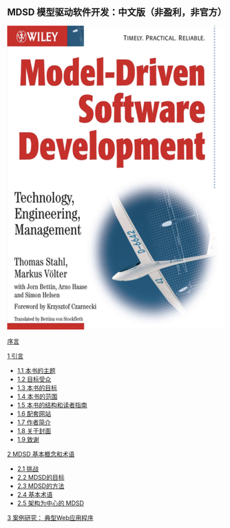## MDSD 模型驱动软件开发：中文版（非盈利，非官方）
<!-- ![cover](img/cover.png) -->
<img src="img/cover.png" height="40%">

[序言](ch0/0.md)

[1 引言](ch1/0.md)
* [1.1 本书的主题](ch1/1.md)
* [1.2 目标受众](ch1/2.md)
* [1.3 本书的目标](ch1/3.md)
* [1.4 本书的范围](ch1/4.md)
* [1.5 本书的结构和读者指南](ch1/5.md)
* [1.6 配套网站](ch1/6.md)
* [1.7 作者简介](ch1/7.md)
* [1.8 关于封面](ch1/8.md)
* [1.9 致谢](ch1/9.md)

[2 MDSD 基本概念和术语](ch2/0.md)
* [2.1 挑战](ch2/1.md)
* [2.2 MDSD的目标](ch2/2.md)
* [2.3 MDSD的方法](ch2/3.md)
* [2.4 基本术语](ch2/4.md)
* [2.5 架构为中心的 MDSD](ch2/5.md)

[3 案例研究： 典型Web应用程序](ch3/0.md)
